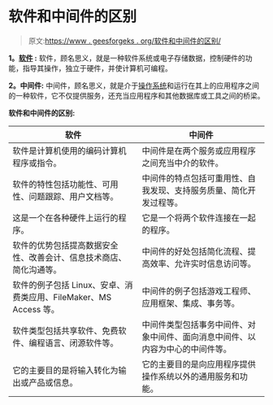 # 软件和中间件的区别

> 原文:[https://www . geesforgeks . org/软件和中间件的区别/](https://www.geeksforgeeks.org/difference-between-software-and-middleware/)

**1。[软件](https://www.geeksforgeeks.org/software-concepts/) :**
软件，顾名思义，就是一种软件系统或电子存储数据，控制硬件的功能，指导其操作，独立于硬件，并使计算机可编程。

**2。中间件:**
中间件，顾名思义，就是介于[操作系统](https://www.geeksforgeeks.org/operating-systems/)和运行在其上的应用程序之间的一种软件，它不仅提供服务，还充当应用程序和其他数据库或工具之间的桥梁。

**软件和中间件的区别:**

<center>

| 软件 | 中间件 |
| --- | --- |
| 软件是计算机使用的编码计算机程序或指令。 | 中间件是在两个服务或应用程序之间充当中介的软件。 |
| 软件的特性包括功能性、可用性、问题跟踪、用户文档等。 | 中间件的特点包括可重用性、自我发现、支持服务质量、简化开发过程等。 |
| 这是一个在各种硬件上运行的程序。 | 它是一个将两个软件连接在一起的程序。 |
| 软件的优势包括提高数据安全性、改善会计、信息技术商店、简化沟通等。 | 中间件的好处包括简化流程、提高效率、允许实时信息访问等。 |
| 软件的例子包括 Linux、安卓、消费类应用、FileMaker、MS Access 等。 | 中间件的例子包括游戏工程师、应用框架、集成、事务等。 |
| 软件类型包括共享软件、免费软件、编程语言、闭源软件等。 | 中间件类型包括事务中间件、对象中间件、面向消息中间件、以内容为中心的中间件等。 |
| 它的主要目的是将输入转化为输出或产品或信息。 | 它的主要目的是向应用程序提供操作系统以外的通用服务和功能。 |

</center>